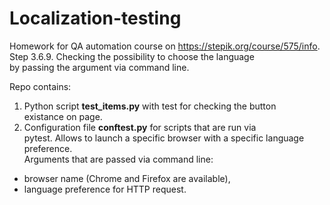 # Localization-testing
Homework for QA automation course on https://stepik.org/course/575/info.  
Step 3.6.9. Checking the possibility to choose the language  
by passing the argument via command line.  
 
Repo contains:  
1. Python script **test_items.py** with test for checking the button  
existance on page.
2. Configuration file **conftest.py** for scripts that are run via  
pytest. Allows to launch a specific browser with a specific language  
preference.  
Arguments that are passed via command line:
- browser name (Chrome and Firefox are available),
- language preference for HTTP request.
